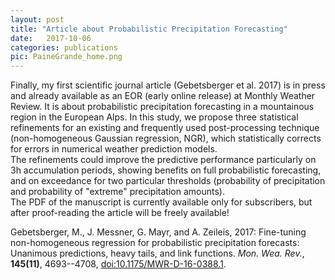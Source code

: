 ```yaml
---
layout: post
title: "Article about Probabilistic Precipitation Forecasting"
date:   2017-10-06 
categories: publications
pic: PaineGrande_home.png
---
```

Finally, my first scientific journal article (Gebetsberger et al. 2017) is in press and already available as an EOR (early online release) at Monthly Weather Review. It is about probabilistic precipitation forecasting in a mountainous region in the European Alps. In this study, we propose three statistical refinements for an existing and frequently used post-processing technique (non-homogeneous Gaussian regression, NGR), which statistically corrects for errors in numerical weather prediction models.  
The refinements could improve the predictive performance particularly on 3h accumulation periods, showing benefits on full probabilistic forecasting, and on exceedance for two particular thresholds (probability of precipitation and probability of "extreme" precipitation amounts).  
The PDF of the manuscript is currently available only for subscribers, but after proof-reading the article will be freely available!

Gebetsberger, M., J. Messner, G. Mayr, and A. Zeileis, 2017: Fine-tuning non-homogeneous regression for probabilistic precipitation forecasts: Unanimous predictions, heavy tails, and link functions. _Mon. Wea. Rev._, **145(11)**, 4693--4708, [doi:10.1175/MWR-D-16-0388.1][DOI].

[DOI]: https://doi.org/10.1175/MWR-D-16-0388.1